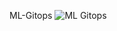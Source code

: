 ML-Gitops
![ML Gitops](https://user-images.githubusercontent.com/92513084/161149928-72159a41-92d7-4202-8cf1-e695810a6004.gif)
